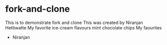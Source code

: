 # fork-and-clone
This is to demonstrate fork and clone
This was created by Niranjan Hettiwatte
My favorite ice-cream flavours
mint
chocolate chips
My faourites
- Niranjan
